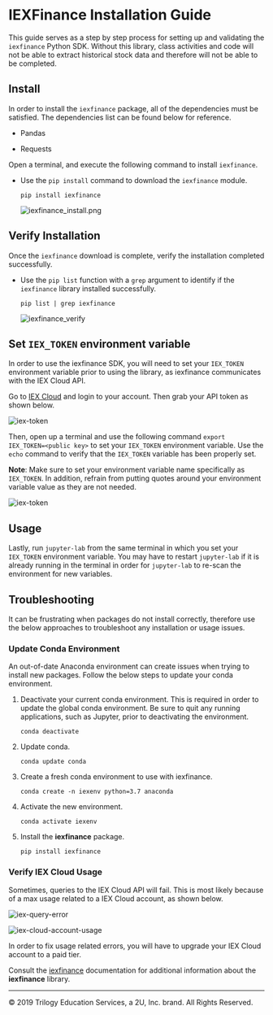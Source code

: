 # IEXFinance Installation Guide

This guide serves as a step by step process for setting up and validating the `iexfinance` Python SDK. Without this library, class activities and code will not be able to extract historical stock data and therefore will not be able to be completed.

## Install

In order to install the `iexfinance` package, all of the dependencies must be satisfied. The dependencies list can be found below for reference.

* Pandas

* Requests

Open a terminal, and execute the following command to install `iexfinance`.

* Use the `pip install` command to download the `iexfinance` module.

  ```shell
  pip install iexfinance
  ```

  ![iexfinance_install.png](Images/iexfinance-install.png)

## Verify Installation

Once the `iexfinance` download is complete, verify the installation completed successfully.

* Use the `pip list` function with a `grep` argument to identify if the `iexfinance` library installed successfully.

  ```shell
  pip list | grep iexfinance
  ```

  ![iexfinance_verify](Images/iexfinance-verify.png)

## Set `IEX_TOKEN` environment variable

In order to use the iexfinance SDK, you will need to set your `IEX_TOKEN` environment variable prior to using the library, as iexfinance communicates with the IEX Cloud API.

Go to [IEX Cloud](https://iexcloud.io/) and login to your account. Then grab your API token as shown below.

  ![iex-token](Images/iex-token.png)

Then, open up a terminal and use the following command `export IEX_TOKEN=<public key>` to set your `IEX_TOKEN` environment variable. Use the `echo` command to verify that the `IEX_TOKEN` variable has been properly set.

**Note**: Make sure to set your environment variable name specifically as `IEX_TOKEN`. In addition, refrain from putting quotes around your environment variable value as they are not needed.

  ![iex-token](Images/iex-token-verify.png)

## Usage

Lastly, run `jupyter-lab` from the same terminal in which you set your `IEX_TOKEN` environment variable. You may have to restart `jupyter-lab` if it is already running in the terminal in order for `jupyter-lab` to re-scan the environment for new variables.

## Troubleshooting

It can be frustrating when packages do not install correctly, therefore use the below approaches to troubleshoot any installation or usage issues.

### Update Conda Environment

An out-of-date Anaconda environment can create issues when trying to install new packages. Follow the below steps to update your conda environment.

1. Deactivate your current conda environment. This is required in order to update the global conda environment. Be sure to quit any running applications, such as Jupyter, prior to deactivating the environment.

    ```shell
    conda deactivate
    ```

2. Update conda.

    ```shell
    conda update conda
    ```

3. Create a fresh conda environment to use with iexfinance.

    ```shell
    conda create -n iexenv python=3.7 anaconda
    ```

4. Activate the new environment.

    ```shell
    conda activate iexenv
    ```

5. Install the **iexfinance** package.

    ```shell
    pip install iexfinance
    ```

### Verify IEX Cloud Usage

Sometimes, queries to the IEX Cloud API will fail. This is most likely because of a max usage related to a IEX Cloud account, as shown below.

  ![iex-query-error](Images/iex-query-error.png)

  ![iex-cloud-account-usage](Images/iex-cloud-account-usage.png)

In order to fix usage related errors, you will have to upgrade your IEX Cloud account to a paid tier.

Consult the [iexfinance](https://addisonlynch.github.io/iexfinance/stable/index.html) documentation for additional information about the **iexfinance** library.

---

© 2019 Trilogy Education Services, a 2U, Inc. brand. All Rights Reserved.
